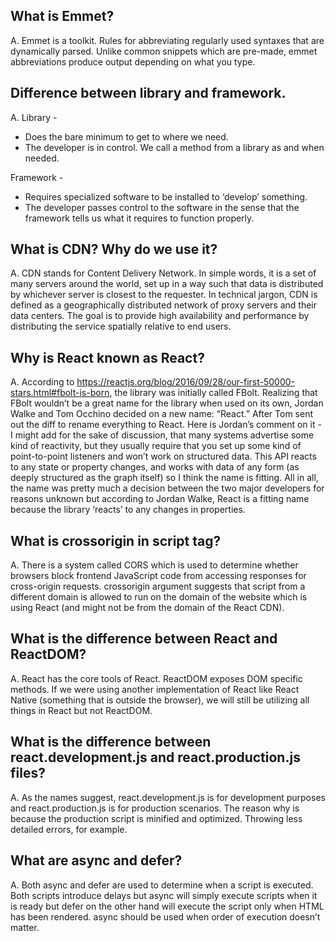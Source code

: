 ## What is Emmet?
A. Emmet is a toolkit. Rules for abbreviating regularly used syntaxes that are dynamically parsed. Unlike common snippets which are pre-made, emmet abbreviations produce output depending on what you type.

## Difference between library and framework.
A. Library -
* Does the bare minimum to get to where we need.
* The developer is in control. We call a method from a library as and when needed.

Framework -
* Requires specialized software to be installed to ‘develop’ something.
* The developer passes control to the software in the sense that the framework tells us what it requires to function properly.

## What is CDN? Why do we use it?
A. CDN stands for Content Delivery Network. In simple words, it is a set of many servers around the world, set up in a way such that data is distributed by whichever server is closest to the requester. In technical jargon, CDN is defined as a geographically distributed network of proxy servers and their data centers. The goal is to provide high availability and performance by distributing the service spatially relative to end users.

## Why is React known as React?
A. According to https://reactjs.org/blog/2016/09/28/our-first-50000-stars.html#fbolt-is-born, the library was initially called FBolt. Realizing that FBolt wouldn’t be a great name for the library when used on its own, Jordan Walke and Tom Occhino decided on a new name: “React.” After Tom sent out the diff to rename everything to React. Here is Jordan’s comment on it - I might add for the sake of discussion, that many systems advertise some kind of reactivity, but they usually require that you set up some kind of point-to-point listeners and won’t work on structured data. This API reacts to any state or property changes, and works with data of any form (as deeply structured as the graph itself) so I think the name is fitting. All in all, the name was pretty much a decision between the two major developers for reasons unknown but according to Jordan Walke, React is a fitting name because the library ‘reacts’ to any changes in properties.

## What is crossorigin in script tag?
A. There is a system called CORS which is used to determine whether browsers block frontend JavaScript code from accessing responses for cross-origin requests. crossorigin argument suggests that script from a different domain is allowed to run on the domain of the website which is using React (and might not be from the domain of the React CDN).

## What is the difference between React and ReactDOM?
A. React has the core tools of React. ReactDOM exposes DOM specific methods. If we were using another implementation of React like React Native (something that is outside the browser), we will still be utilizing all things in React but not ReactDOM.

## What is the difference between react.development.js and react.production.js files?
A. As the names suggest, react.development.js is for development purposes and react.production.js is for production scenarios. The reason why is because the production script is minified and optimized. Throwing less detailed errors, for example.

## What are async and defer?
A. Both async and defer are used to determine when a script is executed. Both scripts introduce delays but async will simply execute scripts when it is ready but defer on the other hand will execute the script only when HTML has been rendered. async should be used when order of execution doesn’t matter.
